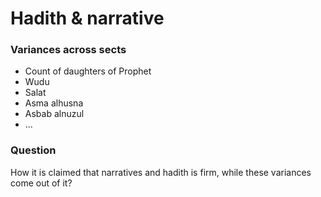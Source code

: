# Hadith & narrative

### Variances across sects

- Count of daughters of Prophet
- Wudu
- Salat
- Asma alhusna
- Asbab alnuzul
- ...

### Question

How it is claimed that narratives and hadith is firm, while these variances come out of it?